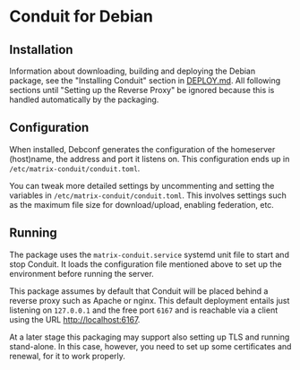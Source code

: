 Conduit for Debian
==================

Installation
------------

Information about downloading, building and deploying the Debian package, see
the "Installing Conduit" section in [DEPLOY.md](../DEPLOY.md).
All following sections until "Setting up the Reverse Proxy" be ignored because
this is handled automatically by the packaging.

Configuration
-------------

When installed, Debconf generates the configuration of the homeserver
(host)name, the address and port it listens on. This configuration ends up in
`/etc/matrix-conduit/conduit.toml`.

You can tweak more detailed settings by uncommenting and setting the variables
in `/etc/matrix-conduit/conduit.toml`. This involves settings such as the maximum
file size for download/upload, enabling federation, etc.

Running
-------

The package uses the `matrix-conduit.service` systemd unit file to start and
stop Conduit. It loads the configuration file mentioned above to set up the
environment before running the server.

This package assumes by default that Conduit will be placed behind a reverse
proxy such as Apache or nginx. This default deployment entails just listening
on `127.0.0.1` and the free port `6167` and is reachable via a client using the URL
<http://localhost:6167>.

At a later stage this packaging may support also setting up TLS and running
stand-alone.  In this case, however, you need to set up some certificates and
renewal, for it to work properly.
